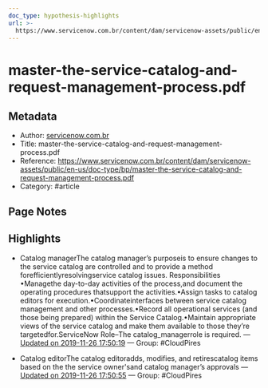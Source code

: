 ```yaml
---
doc_type: hypothesis-highlights
url: >-
  https://www.servicenow.com.br/content/dam/servicenow-assets/public/en-us/doc-type/bp/master-the-service-catalog-and-request-management-process.pdf
---
```


# master-the-service-catalog-and-request-management-process.pdf

## Metadata
- Author: [servicenow.com.br]()
- Title: master-the-service-catalog-and-request-management-process.pdf
- Reference: https://www.servicenow.com.br/content/dam/servicenow-assets/public/en-us/doc-type/bp/master-the-service-catalog-and-request-management-process.pdf
- Category: #article

## Page Notes
## Highlights
- Catalog managerThe catalog manager’s purposeis to ensure changes to the service catalog are controlled and to provide a method forefficientlyresolvingservice catalog issues. Responsibilities •Managethe day-to-day activities of the process,and document the operating procedures thatsupport the activities.•Assign tasks to catalog editors for execution.•Coordinateinterfaces between service catalog management and other processes.•Record all operational services (and those being prepared) within the Service Catalog.•Maintain appropriate views of the service catalog and make them available to those they’re targetedfor.ServiceNow Role–The catalog_managerrole is required. — [Updated on 2019-11-26 17:50:19](https://hyp.is/H0XyMBCfEeqNyecOVMyipg/www.servicenow.com.br/content/dam/servicenow-assets/public/en-us/doc-type/bp/master-the-service-catalog-and-request-management-process.pdf) — Group: #CloudPires

- Catalog editorThe catalog editoradds, modifies, and retirescatalog items based on the the service owner'sand catalog manager’s approvals — [Updated on 2019-11-26 17:50:55](https://hyp.is/NH060hCfEeqNymsBrfFirg/www.servicenow.com.br/content/dam/servicenow-assets/public/en-us/doc-type/bp/master-the-service-catalog-and-request-management-process.pdf) — Group: #CloudPires



